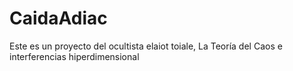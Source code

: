 # CaidaAdiac
Este es un proyecto del ocultista elaiot toiale,
La Teoría del Caos  e
 interferencias  hiperdimensional 
